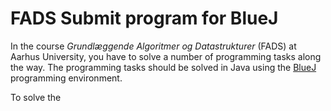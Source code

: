 FADS Submit program for BlueJ
=============================

In the course *Grundlæggende Algoritmer og Datastrukturer* (FADS)
at Aarhus University, you have to solve a number of programming tasks along the way.
The programming tasks should be solved in Java using the [BlueJ](TODO) programming environment.

To solve the 
